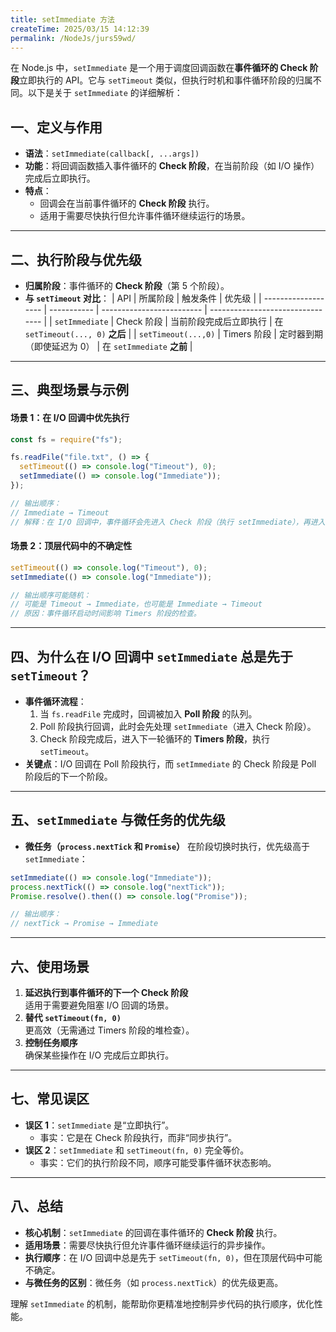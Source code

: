 ```yaml
---
title: setImmediate 方法
createTime: 2025/03/15 14:12:39
permalink: /NodeJs/jurs59wd/
---
```


在 Node.js 中，`setImmediate` 是一个用于调度回调函数在**事件循环的 Check 阶段**立即执行的 API。它与 `setTimeout` 类似，但执行时机和事件循环阶段的归属不同。以下是关于 `setImmediate` 的详细解析：

## 一、定义与作用

- **语法**：`setImmediate(callback[, ...args])`
- **功能**：将回调函数插入事件循环的 **Check 阶段**，在当前阶段（如 I/O 操作）完成后立即执行。
- **特点**：
  - 回调会在当前事件循环的 **Check 阶段** 执行。
  - 适用于需要尽快执行但允许事件循环继续运行的场景。

---

## 二、执行阶段与优先级

- **归属阶段**：事件循环的 **Check 阶段**（第 5 个阶段）。
- **与 `setTimeout` 对比**：
  | API | 所属阶段 | 触发条件 | 优先级 |
  | ------------------- | ----------- | ------------------------- | -------------------------------- |
  | `setImmediate` | Check 阶段 | 当前阶段完成后立即执行 | 在 `setTimeout(..., 0)` **之后** |
  | `setTimeout(...,0)` | Timers 阶段 | 定时器到期（即使延迟为 0） | 在 `setImmediate` **之前** |

---

## 三、典型场景与示例

#### 场景 1：在 I/O 回调中优先执行

```javascript
const fs = require("fs");

fs.readFile("file.txt", () => {
  setTimeout(() => console.log("Timeout"), 0);
  setImmediate(() => console.log("Immediate"));
});

// 输出顺序：
// Immediate → Timeout
// 解释：在 I/O 回调中，事件循环会先进入 Check 阶段（执行 setImmediate），再进入下一轮循环的 Timers 阶段。
```

#### 场景 2：顶层代码中的不确定性

```javascript
setTimeout(() => console.log("Timeout"), 0);
setImmediate(() => console.log("Immediate"));

// 输出顺序可能随机：
// 可能是 Timeout → Immediate，也可能是 Immediate → Timeout
// 原因：事件循环启动时间影响 Timers 阶段的检查。
```

---

## 四、为什么在 I/O 回调中 `setImmediate` 总是先于 `setTimeout`？

- **事件循环流程**：
  1. 当 `fs.readFile` 完成时，回调被加入 **Poll 阶段** 的队列。
  2. Poll 阶段执行回调，此时会先处理 `setImmediate`（进入 Check 阶段）。
  3. Check 阶段完成后，进入下一轮循环的 **Timers 阶段**，执行 `setTimeout`。
- **关键点**：I/O 回调在 Poll 阶段执行，而 `setImmediate` 的 Check 阶段是 Poll 阶段后的下一个阶段。

---

## 五、`setImmediate` 与微任务的优先级

- **微任务（`process.nextTick` 和 `Promise`）** 在阶段切换时执行，优先级高于 `setImmediate`：

```javascript
setImmediate(() => console.log("Immediate"));
process.nextTick(() => console.log("nextTick"));
Promise.resolve().then(() => console.log("Promise"));

// 输出顺序：
// nextTick → Promise → Immediate
```

---

## 六、使用场景

1. **延迟执行到事件循环的下一个 Check 阶段**  
   适用于需要避免阻塞 I/O 回调的场景。
2. **替代 `setTimeout(fn, 0)`**  
   更高效（无需通过 Timers 阶段的堆检查）。
3. **控制任务顺序**  
   确保某些操作在 I/O 完成后立即执行。

---

## 七、常见误区

- **误区 1**：`setImmediate` 是“立即执行”。
  - 事实：它是在 Check 阶段执行，而非“同步执行”。
- **误区 2**：`setImmediate` 和 `setTimeout(fn, 0)` 完全等价。
  - 事实：它们的执行阶段不同，顺序可能受事件循环状态影响。

---

## 八、总结

- **核心机制**：`setImmediate` 的回调在事件循环的 **Check 阶段** 执行。
- **适用场景**：需要尽快执行但允许事件循环继续运行的异步操作。
- **执行顺序**：在 I/O 回调中总是先于 `setTimeout(fn, 0)`，但在顶层代码中可能不确定。
- **与微任务的区别**：微任务（如 `process.nextTick`）的优先级更高。

理解 `setImmediate` 的机制，能帮助你更精准地控制异步代码的执行顺序，优化性能。
